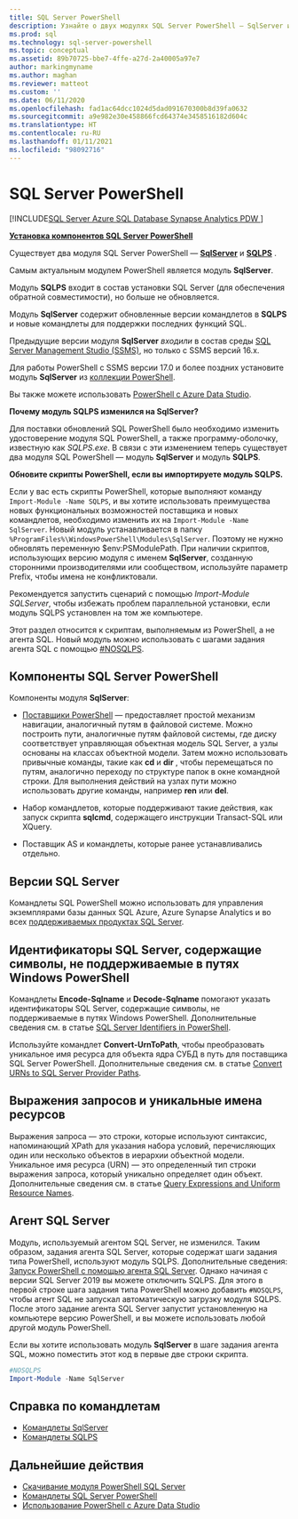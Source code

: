 ```yaml
---
title: SQL Server PowerShell
description: Узнайте о двух модулях SQL Server PowerShell — SqlServer и SQLPS, — которые включают поставщиков и командлеты PowerShell.
ms.prod: sql
ms.technology: sql-server-powershell
ms.topic: conceptual
ms.assetid: 89b70725-bbe7-4ffe-a27d-2a40005a97e7
author: markingmyname
ms.author: maghan
ms.reviewer: matteot
ms.custom: ''
ms.date: 06/11/2020
ms.openlocfilehash: fad1ac64dcc1024d5dad091670300b8d39fa0632
ms.sourcegitcommit: a9e982e30e458866fcd64374e3458516182d604c
ms.translationtype: HT
ms.contentlocale: ru-RU
ms.lasthandoff: 01/11/2021
ms.locfileid: "98092716"
---
```

# <a name="sql-server-powershell"></a>SQL Server PowerShell

[!INCLUDE[SQL Server Azure SQL Database Synapse Analytics PDW ](../includes/applies-to-version/sql-asdb-asdbmi-asa-pdw.md)]

**[Установка компонентов SQL Server PowerShell](download-sql-server-ps-module.md)**

Существует два модуля SQL Server PowerShell — **[SqlServer](/powershell/module/sqlserver)** и **[SQLPS](/powershell/module/sqlps)** .

Самым актуальным модулем PowerShell является модуль **SqlServer**.

Модуль **SQLPS** входит в состав установки SQL Server (для обеспечения обратной совместимости), но больше не обновляется.

Модуль **SqlServer** содержит обновленные версии командлетов в **SQLPS** и новые командлеты для поддержки последних функций SQL.

Предыдущие версии модуля **SqlServer** *входили* в состав среды [SQL Server Management Studio (SSMS)](../ssms/download-sql-server-management-studio-ssms.md), но только с SSMS версий 16.x.

Для работы PowerShell с SSMS версии 17.0 и более поздних установите модуль **SqlServer** из [коллекции PowerShell](https://www.powershellgallery.com/packages/SqlServer).

Вы также можете использовать [PowerShell с Azure Data Studio](../azure-data-studio/extensions/powershell-extension.md).

**Почему модуль SQLPS изменился на SqlServer?**

Для поставки обновлений SQL PowerShell было необходимо изменить удостоверение модуля SQL PowerShell, а также программу-оболочку, известную как *SQLPS.exe*. В связи с эти изменением теперь существует два модуля SQL PowerShell — модуль **SqlServer** и модуль **SQLPS**.  

**Обновите скрипты PowerShell, если вы импортируете модуль SQLPS.**

Если у вас есть скрипты PowerShell, которые выполняют команду `Import-Module -Name SQLPS`, и вы хотите использовать преимущества новых функциональных возможностей поставщика и новых командлетов, необходимо изменить их на `Import-Module -Name SqlServer`. Новый модуль устанавливается в папку `%ProgramFiles%\WindowsPowerShell\Modules\SqlServer`. Поэтому не нужно обновлять переменную $env:PSModulePath. При наличии скриптов, использующих версию модуля с именем **SqlServer**, созданную сторонними производителями или сообществом, используйте параметр Prefix, чтобы имена не конфликтовали.

Рекомендуется запустить сценарий с помощью *Import-Module SQLServer*, чтобы избежать проблем параллельной установки, если модуль SQLPS установлен на том же компьютере.

Этот раздел относится к скриптам, выполняемым из PowerShell, а не агента SQL. Новый модуль можно использовать с шагами задания агента SQL с помощью [#NOSQLPS](#sql-server-agent).

## <a name="sql-server-powershell-components"></a>Компоненты SQL Server PowerShell

Компоненты модуля **SqlServer**:

- [Поставщики PowerShell](/powershell/module/microsoft.powershell.core/about/about_providers) — предоставляет простой механизм навигации, аналогичный путям в файловой системе. Можно построить пути, аналогичные путям файловой системы, где диску соответствует управляющая объектная модель SQL Server, а узлы основаны на классах объектной модели. Затем можно использовать привычные команды, такие как **cd** и **dir** , чтобы перемещаться по путям, аналогично переходу по структуре папок в окне командной строки. Для выполнения действий на узлах пути можно использовать другие команды, например **ren** или **del**.

- Набор командлетов, которые поддерживают такие действия, как запуск скрипта **sqlcmd**, содержащего инструкции Transact-SQL или XQuery.  

- Поставщик AS и командлеты, которые ранее устанавливались отдельно.

## <a name="sql-server-versions"></a>Версии SQL Server

Командлеты SQL PowerShell можно использовать для управления экземплярами базы данных SQL Azure, Azure Synapse Analytics и во всех [поддерживаемых продуктах SQL Server](https://support.microsoft.com/lifecycle/search/1044).

## <a name="sql-server-identifiers-that-contain-characters-not-supported-in-powershell-paths"></a>Идентификаторы SQL Server, содержащие символы, не поддерживаемые в путях Windows PowerShell

Командлеты **Encode-Sqlname** и **Decode-Sqlname** помогают указать идентификаторы SQL Server, содержащие символы, не поддерживаемые в путях Windows PowerShell. Дополнительные сведения см. в статье [SQL Server Identifiers in PowerShell](sql-server-identifiers-in-powershell.md).

Используйте командлет **Convert-UrnToPath**, чтобы преобразовать уникальное имя ресурса для объекта ядра СУБД в путь для поставщика SQL Server PowerShell. Дополнительные сведения см. в статье [Convert URNs to SQL Server Provider Paths](/powershell/module/sqlserver/Convert-UrnToPath).
  
## <a name="query-expressions-and-unique-resource-names"></a>Выражения запросов и уникальные имена ресурсов  

Выражения запроса — это строки, которые используют синтаксис, напоминающий XPath для указания набора условий, перечисляющих один или несколько объектов в иерархии объектной модели. Уникальное имя ресурса (URN) — это определенный тип строки выражения запроса, который уникально определяет один объект. Дополнительные сведения см. в статье [Query Expressions and Uniform Resource Names](query-expressions-and-uniform-resource-names.md).

## <a name="sql-server-agent"></a>Агент SQL Server

Модуль, используемый агентом SQL Server, не изменился. Таким образом, задания агента SQL Server, которые содержат шаги задания типа PowerShell, используют модуль SQLPS. Дополнительные сведения: [Запуск PowerShell с помощью агента SQL Server](run-windows-powershell-steps-in-sql-server-agent.md). Однако начиная с версии SQL Server 2019 вы можете отключить SQLPS. Для этого в первой строке шага задания типа PowerShell можно добавить `#NOSQLPS`, чтобы агент SQL не запускал автоматическую загрузку модуля SQLPS. После этого задание агента SQL Server запустит установленную на компьютере версию PowerShell, и вы можете использовать любой другой модуль PowerShell.

Если вы хотите использовать модуль **SqlServer** в шаге задания агента SQL, можно поместить этот код в первые две строки скрипта.

```powershell
#NOSQLPS
Import-Module -Name SqlServer
```

## <a name="cmdlet-reference"></a>Справка по командлетам

- [Командлеты SqlServer](/powershell/module/sqlserver)
- [Командлеты SQLPS](/powershell/module/sqlps)

## <a name="next-steps"></a>Дальнейшие действия

- [Скачивание модуля PowerShell SQL Server](download-sql-server-ps-module.md)
- [Командлеты SQL Server PowerShell](/powershell/module/sqlserver)
- [Использование PowerShell с Azure Data Studio](../azure-data-studio/extensions/powershell-extension.md)